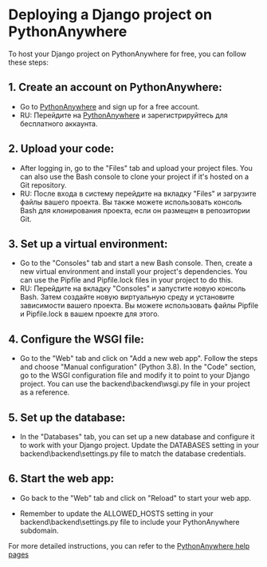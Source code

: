 
# Deploying a Django project on PythonAnywhere
To host your Django project on PythonAnywhere for free, you can follow these steps:

## 1. Create an account on PythonAnywhere: 
- Go to [PythonAnywhere](https://www.pythonanywhere.com/) and sign up for a free account.
- RU: Перейдите на [PythonAnywhere](https://www.pythonanywhere.com/) и зарегистрируйтесь для бесплатного аккаунта.

## 2. Upload your code: 
- After logging in, go to the "Files" tab and upload your project files. You can also use the Bash console to clone your project if it's hosted on a Git repository.
- RU: После входа в систему перейдите на вкладку "Files" и загрузите файлы вашего проекта. Вы также можете использовать консоль Bash для клонирования проекта, если он размещен в репозитории Git.

## 3. Set up a virtual environment: 
- Go to the "Consoles" tab and start a new Bash console. Then, create a new virtual environment and install your project's dependencies. You can use the Pipfile and Pipfile.lock files in your project to do this.
- RU: Перейдите на вкладку "Consoles" и запустите новую консоль Bash. Затем создайте новую виртуальную среду и установите зависимости вашего проекта. Вы можете использовать файлы Pipfile и Pipfile.lock в вашем проекте для этого.


## 4. Configure the WSGI file: 
- Go to the "Web" tab and click on "Add a new web app". Follow the steps and choose "Manual configuration" (Python 3.8). In the "Code" section, go to the WSGI configuration file and modify it to point to your Django project. You can use the backend\backend\wsgi.py file in your project as a reference.

## 5. Set up the database: 
- In the "Databases" tab, you can set up a new database and configure it to work with your Django project. Update the DATABASES setting in your backend\backend\settings.py file to match the database credentials.

## 6. Start the web app: 
- Go back to the "Web" tab and click on "Reload" to start your web app.

- Remember to update the ALLOWED_HOSTS setting in your backend\backend\settings.py file to include your PythonAnywhere subdomain.

For more detailed instructions, you can refer to the [PythonAnywhere help pages](https://help.pythonanywhere.com/pages/DeployExistingDjangoProject/)